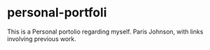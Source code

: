 # personal-portfoli
This is a Personal portolio regarding myself.
Paris Johnson, with links involving previous work.